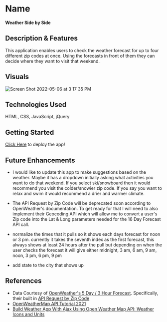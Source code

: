 # Name
**Weather Side by Side**

## Description & Features
This application enables users to check the weather forecast for up to four different zip codes at once. Using the forecasts in front of them they can decide where they want to visit that weekend. 

## Visuals
![Screen Shot 2022-05-06 at 3 17 35 PM](https://user-images.githubusercontent.com/65954177/167203734-e6b48baa-4530-4b83-9ef8-2ce667acdf3b.png)

## Technologies Used
HTML, CSS, JavaScript, jQuery

## Getting Started
[Click Here](https://timely-florentine-3ec0a2.netlify.app/) to deploy the app!

## Future Enhancements
- I would like to update this app to make suggestions based on the weather. Maybe it has a dropdown initially asking what activities you want to do that weekend. If you select ski/snowboard then it would recommend you visit the colder/snowier zip code. If you say you want to relax and swim it would recommend a drier and warmer climate. 

- The API Request by Zip Code will be deprecated soon according to OpenWeather's documentation. To get ready for that I will need to also implement their Geocoding API which will allow me to convert a user's Zip code into the Lat & Long parameters needed for the 16 Day Forecast API call.

- normalize the times that it pulls so it shows each days forecast for noon or 3 pm. currently it takes the seventh index as the first forecast, this always shows at least 24 hours after the pull but depending on when the user checks the forecast it will give either midnight, 3 am, 6 am, 9 am, noon, 3 pm, 6 pm, 9 pm

- add state to the city that shows up

## References
- Data Courtesy of [OpenWeather's 5 Day / 3 Hour Forecast](https://openweathermap.org/forecast5). Specifically, their built in [API Request by Zip Code](https://openweathermap.org/forecast5#zip5)
- [OpenWeatherMap API Tutorial 2021](https://www.youtube.com/watch?v=nGVoHEZojiQ)
- [Build Weather App With Ajax Using Open Weather Map API: Weather Icons and Units](https://www.youtube.com/watch?v=IfG4A8YfxsY&t=485s)